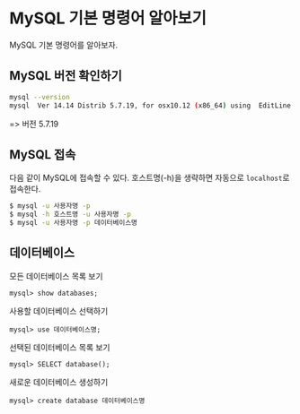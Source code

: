 # MySQL 기본 명령어 알아보기 

MySQL 기본 명령어를 알아보자.

## MySQL 버전 확인하기

```bash
mysql --version
mysql  Ver 14.14 Distrib 5.7.19, for osx10.12 (x86_64) using  EditLine wrapper
```
=> 버전 5.7.19 

## MySQL 접속

다음 같이 MySQL에 접속할 수 있다. 호스트명(-h)을 생략하면 자동으로 `localhost`로 접속한다. 

```bash
$ mysql -u 사용자명 -p
$ mysql -h 호스트명 -u 사용자명 -p
$ mysql -u 사용자명 -p 데이터베이스명
```

## 데이터베이스 

모든 데이터베이스 목록 보기
```mysql
mysql> show databases;
```

사용할 데이터베이스 선택하기
```mysql
mysql> use 데이터베이스명;
```

선택된 데이터베이스 목록 보기
```mysql
mysql> SELECT database();
```

새로운 데이터베이스 생성하기
```mysql
mysql> create database 데이터베이스명
```